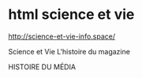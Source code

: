 # html science et vie
 http://science-et-vie-info.space/
 
 Science et Vie
L'histoire du magazine

HISTOIRE DU MÉDIA
